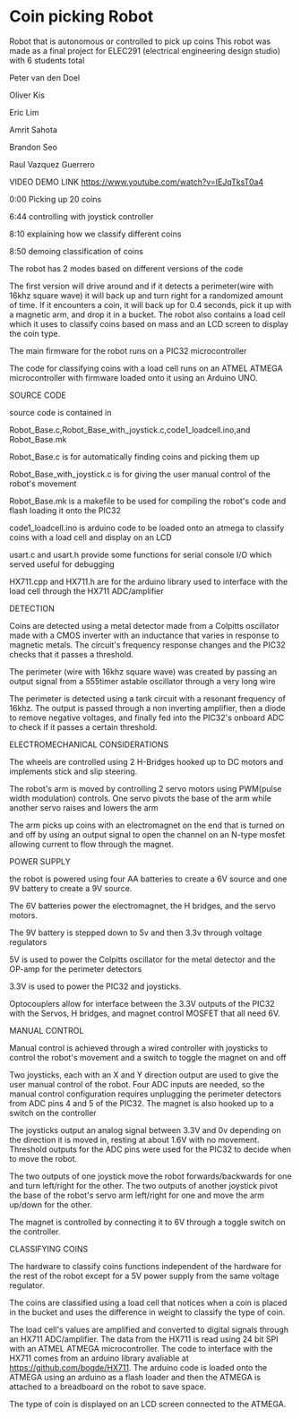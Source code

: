 # Coin picking Robot
 Robot that is autonomous or controlled to pick up coins
This robot was made as a final project for ELEC291 (electrical engineering design studio) with 6 students total

Peter van den Doel

Oliver Kis

Eric Lim

Amrit Sahota

Brandon Seo

Raul Vazquez Guerrero

VIDEO DEMO LINK https://www.youtube.com/watch?v=IEJqTksT0a4

0:00 Picking up 20 coins

6:44 controlling with joystick controller

8:10 explaining how we classify different coins

8:50 demoing classification of coins

The robot has 2 modes based on different versions of the code

The first version will drive around and if it detects a perimeter(wire with 16khz square wave) it will back up and turn right for a randomized amount of time. If it encounters a coin, it will back up for 0.4 seconds, pick it up with a magnetic arm, and drop it in a bucket. The robot also contains a load cell which it uses to classify coins based on mass and an LCD screen to display the coin type.

The main firmware for the robot runs on a PIC32 microcontroller

The code for classifying coins with a load cell runs on an ATMEL ATMEGA microcontroller with firmware loaded onto it using an Arduino UNO.

SOURCE CODE

source code is contained in

Robot_Base.c,Robot_Base_with_joystick.c,code1_loadcell.ino,and Robot_Base.mk

Robot_Base.c is for automatically finding coins and picking them up

Robot_Base_with_joystick.c is for giving the user manual control of the robot's movement

Robot_Base.mk is a makefile to be used for compiling the robot's code and flash loading it onto the PIC32

code1_loadcell.ino is arduino code to be loaded onto an atmega to classify coins with a load cell and display on an LCD

usart.c and usart.h provide some functions for serial console I/O which served useful for debugging

HX711.cpp and HX711.h are for the arduino library used to interface with the load cell through the HX711 ADC/amplifier

DETECTION

Coins are detected using a metal detector made from a Colpitts oscillator made with a CMOS inverter with an inductance that varies in response to magnetic metals. The circuit's frequency response changes and the PIC32 checks that it passes a threshold.

The perimeter (wire with 16khz square wave) was created by passing an output signal from a 555timer astable oscillator through a very long wire

The perimeter is detected using a tank circuit with a resonant frequency of 16khz. The output is passed through a non inverting amplifier, then a diode to remove negative voltages, and finally fed into the PIC32's onboard ADC to check if it passes a certain threshold.

ELECTROMECHANICAL CONSIDERATIONS

The wheels are controlled using 2 H-Bridges hooked up to DC motors and implements stick and slip steering.

The robot's arm is moved by controlling 2 servo motors using PWM(pulse width modulation) controls. One servo pivots the base of the arm while another servo raises and lowers the arm

The arm picks up coins with an electromagnet on the end that is turned on and off by using an output signal to open the channel on an N-type mosfet allowing current to flow through the magnet.

POWER SUPPLY

the robot is powered using four AA batteries to create a 6V source and one 9V battery to create a 9V source.

The 6V batteries power the electromagnet, the H bridges, and the servo motors.

The 9V battery is stepped down to 5v and then 3.3v through voltage regulators

5V is used to power the Colpitts oscillator for the metal detector and the OP-amp for the perimeter detectors

3.3V is used to power the PIC32 and joysticks.

Optocouplers allow for interface between the 3.3V outputs of the PIC32 with the Servos, H bridges, and magnet control MOSFET that all need 6V.

MANUAL CONTROL

Manual control is achieved through a wired controller with joysticks to control the robot's movement and a switch to toggle the magnet on and off

Two joysticks, each with an X and Y direction output are used to give the user manual control of the robot. Four ADC inputs are needed, so the manual control configuration requires unplugging the perimeter detectors from ADC pins 4 and 5 of the PIC32. The magnet is also hooked up to a switch on the controller

The joysticks output an analog signal between 3.3V and 0v depending on the direction it is moved in, resting at about 1.6V with no movement. Threshold outputs for the ADC pins were used for the PIC32 to decide when to move the robot.

The two outputs of one joystick move the robot forwards/backwards for one and turn left/right for the other. The two outputs of another joystick pivot the base of the robot's servo arm left/right for one and move the arm up/down for the other.

The magnet is controlled by connecting it to 6V through a toggle switch on the controller.

CLASSIFYING COINS

The hardware to classify coins functions independent of the hardware for the rest of the robot except for a 5V power supply from the same voltage regulator.

The coins are classified using a load cell that notices when a coin is placed in the bucket and uses the difference in weight to classify the type of coin.

The load cell's values are amplified and converted to digital signals through an HX711 ADC/amplifier. The data from the HX711 is read using 24 bit SPI with an ATMEL ATMEGA microcontroller. The code to interface with the HX711 comes from an arduino library avaliable at https://github.com/bogde/HX711. The arduino code is loaded onto the ATMEGA using an arduino as a flash loader and then the ATMEGA is attached to a breadboard on the robot to save space.

The type of coin is displayed on an LCD screen connected to the ATMEGA.
